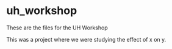 # uh_workshop
These are the files for the UH Workshop

This was a project where we were studying the effect of x on y.
